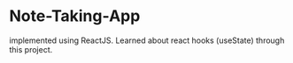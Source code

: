 # Note-Taking-App
implemented using ReactJS. Learned about react hooks (useState) through this project.
